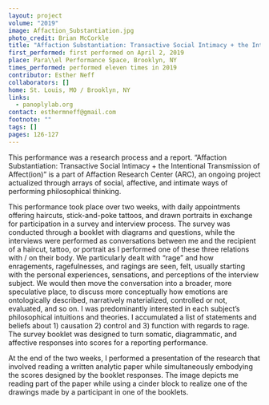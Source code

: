 ```yaml
---
layout: project
volume: "2019"
image: Affaction_Substantiation.jpg
photo_credit: Brian McCorkle
title: "Affaction Substantiation: Transactive Social Intimacy + the Intentional Transmission of Affect(ion)"
first_performed: first performed on April 2, 2019
place: Para\\el Performance Space, Brooklyn, NY
times_performed: performed eleven times in 2019
contributor: Esther Neff
collaborators: []
home: St. Louis, MO / Brooklyn, NY
links:
  - panoplylab.org
contact: esthermneff@gmail.com
footnote: ""
tags: []
pages: 126-127
---
```


This performance was a research process and a report. “Affaction Substantiation: Transactive Social Intimacy + the Intentional Transmission of Affect(ion)” is a part of Affaction Research Center (ARC), an ongoing project actualized through arrays of social, affective, and intimate ways of performing philosophical thinking.

This performance took place over two weeks, with daily appointments offering haircuts, stick-and-poke tattoos, and drawn portraits in exchange for participation in a survey and interview process. The survey was conducted through a booklet with diagrams and questions, while the interviews were performed as conversations between me and the recipient of a haircut, tattoo, or portrait as I performed one of these three relations with / on their body. We particularly dealt with “rage” and how enragements, ragefulnesses, and ragings are seen, felt, usually starting with the personal experiences, sensations, and perceptions of the interview subject. We would then move the conversation into a broader, more speculative place, to discuss more conceptually how emotions are ontologically described, narratively materialized, controlled or not, evaluated, and so on. I was predominantly interested in each subject’s philosophical intuitions and theories. I accumulated a list of statements and beliefs about 1) causation 2) control and 3) function with regards to rage. The survey booklet was designed to turn somatic, diagrammatic, and affective responses into scores for a reporting performance.

At the end of the two weeks, I performed a presentation of the research that involved reading a written analytic paper while simultaneously embodying the scores designed by the booklet responses. The image depicts me reading part of the paper while using a cinder block to realize one of the drawings made by a participant in one of the booklets.
